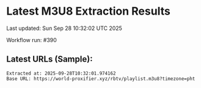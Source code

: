 # Latest M3U8 Extraction Results

Last updated: Sun Sep 28 10:32:02 UTC 2025

Workflow run: #390

## Latest URLs (Sample):
```
Extracted at: 2025-09-28T10:32:01.974162
Base URL: https://world-proxifier.xyz/rbtv/playlist.m3u8?timezone=pht

```
